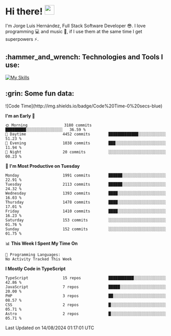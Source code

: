 <h1 align="left">
 <abc>
  <br>Hi there! <img src="https://user-images.githubusercontent.com/42378118/110234147-e3259600-7f4e-11eb-95be-0c4047144dea.gif" width="30"><br>
 </abc>
</h1>

I'm Jorge Luis Hernández, Full Stack Software Developer :sunglasses:. I love programming :computer: and music :musical_score:, if I use them at the same time I get superpowers :zap:. 


<h2 align="left">:hammer_and_wrench: Technologies and Tools I use:</h2>

[![My Skills](https://skillicons.dev/icons?i=js,ts,html,css,py,vue,react,next,nest,postgres,mysql)](https://skillicons.dev)

<h2 align="left">:grin: Some fun data:</h2>
<!--START_SECTION:waka-->
![Code Time](http://img.shields.io/badge/Code%20Time-0%20secs-blue)

**I'm an Early 🐤** 

```text
🌞 Morning                3180 commits        █████████░░░░░░░░░░░░░░░░   36.59 % 
🌆 Daytime                4452 commits        █████████████░░░░░░░░░░░░   51.23 % 
🌃 Evening                1038 commits        ███░░░░░░░░░░░░░░░░░░░░░░   11.94 % 
🌙 Night                  20 commits          ░░░░░░░░░░░░░░░░░░░░░░░░░   00.23 % 
```
📅 **I'm Most Productive on Tuesday** 

```text
Monday                   1991 commits        ██████░░░░░░░░░░░░░░░░░░░   22.91 % 
Tuesday                  2113 commits        ██████░░░░░░░░░░░░░░░░░░░   24.32 % 
Wednesday                1393 commits        ████░░░░░░░░░░░░░░░░░░░░░   16.03 % 
Thursday                 1478 commits        ████░░░░░░░░░░░░░░░░░░░░░   17.01 % 
Friday                   1410 commits        ████░░░░░░░░░░░░░░░░░░░░░   16.23 % 
Saturday                 153 commits         ░░░░░░░░░░░░░░░░░░░░░░░░░   01.76 % 
Sunday                   152 commits         ░░░░░░░░░░░░░░░░░░░░░░░░░   01.75 % 
```


📊 **This Week I Spent My Time On** 

```text
💬 Programming Languages: 
No Activity Tracked This Week
```

**I Mostly Code in TypeScript** 

```text
TypeScript               15 repos            ███████████░░░░░░░░░░░░░░   42.86 % 
JavaScript               7 repos             █████░░░░░░░░░░░░░░░░░░░░   20.00 % 
PHP                      3 repos             ██░░░░░░░░░░░░░░░░░░░░░░░   08.57 % 
CSS                      2 repos             █░░░░░░░░░░░░░░░░░░░░░░░░   05.71 % 
Astro                    2 repos             █░░░░░░░░░░░░░░░░░░░░░░░░   05.71 % 
```




 Last Updated on 14/08/2024 01:17:01 UTC
<!--END_SECTION:waka-->
